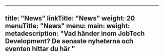 
---
title: "News"
linkTitle: "News"
weight: 20
menuTitle: "News"
menu:
  main:
    weight: 
metadescription: "Vad händer inom JobTech Development? De senaste nyheterna och eventen hittar du här "
---



